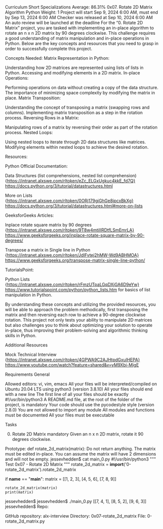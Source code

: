 Curriculum
Short Specializations
Average: 86.31%
0x07. Rotate 2D Matrix
Algorithm
Python
 Weight: 1
 Project will start Sep 9, 2024 6:00 AM, must end by Sep 13, 2024 6:00 AM
 Checker was released at Sep 10, 2024 6:00 AM
 An auto review will be launched at the deadline
For the “0. Rotate 2D Matrix” project, you are tasked with implementing an in-place algorithm to rotate an n x n 2D matrix by 90 degrees clockwise. This challenge requires a good understanding of matrix manipulation and in-place operations in Python. Below are the key concepts and resources that you need to grasp in order to successfully complete this project.

Concepts Needed:
Matrix Representation in Python:

Understanding how 2D matrices are represented using lists of lists in Python.
Accessing and modifying elements in a 2D matrix.
In-place Operations:

Performing operations on data without creating a copy of the data structure.
The importance of minimizing space complexity by modifying the matrix in place.
Matrix Transposition:

Understanding the concept of transposing a matrix (swapping rows and columns).
Implementing matrix transposition as a step in the rotation process.
Reversing Rows in a Matrix:

Manipulating rows of a matrix by reversing their order as part of the rotation process.
Nested Loops:

Using nested loops to iterate through 2D data structures like matrices.
Modifying elements within nested loops to achieve the desired rotation.


Resources:

Python Official Documentation:

Data Structures (list comprehensions, nested list comprehension) {https://intranet.alxswe.com/rltoken/eZc_ELGxUgkuc4kkE_fd7Q} https://docs.python.org/3/tutorial/datastructures.html

More on Lists {https://intranet.alxswe.com/rltoken/0ORj179giGhGe8jpcxBkXg} https://docs.python.org/3/tutorial/datastructures.html#more-on-lists

GeeksforGeeks Articles:

Inplace rotate square matrix by 90 degrees {https://intranet.alxswe.com/rltoken/9T8w4mtiIIRDtfLSmEmrLA} https://www.geeksforgeeks.org/inplace-rotate-square-matrix-by-90-degrees/

Transpose a matrix in Single line in Python {https://intranet.alxswe.com/rltoken/JdIFvtej2hMW-Wd9ABHMOA} https://www.geeksforgeeks.org/transpose-matrix-single-line-python/

TutorialsPoint:

Python Lists {https://intranet.alxswe.com/rltoken/rFmzUTpaLGqDXjGA6D9eYw} https://www.tutorialspoint.com/python/python_lists.htm for basics of list manipulation in Python.

By understanding these concepts and utilizing the provided resources, you will be able to approach the problem methodically, first transposing the matrix and then reversing each row to achieve a 90-degree clockwise rotation. This project not only tests your ability to manipulate 2D matrices but also challenges you to think about optimizing your solution to operate in-place, thus improving their problem-solving and algorithmic thinking skills in Python.

Additional Resources

Mock Technical Interview {https://intranet.alxswe.com/rltoken/4GPWA9C2AJHtpdGxuIHEPA} https://www.youtube.com/watch?feature=shared&v=yM9Xbi-MigE

Requirements
General

Allowed editors: vi, vim, emacs
All your files will be interpreted/compiled on Ubuntu 20.04 LTS using python3 (version 3.8.10)
All your files should end with a new line
The first line of all your files should be exactly #!/usr/bin/python3
A README.md file, at the root of the folder of the project, is mandatory
Your code should use the pycodestyle style (version 2.8.0)
You are not allowed to import any module
All modules and functions must be documented
All your files must be executable

Tasks

0. Rotate 2D Matrix
mandatory
Given an n x n 2D matrix, rotate it 90 degrees clockwise.

Prototype: def rotate_2d_matrix(matrix):
Do not return anything. The matrix must be edited in-place.
You can assume the matrix will have 2 dimensions and will not be empty.
jessevhedden$ cat main_0.py
#!/usr/bin/python3
"""
Test 0x07 - Rotate 2D Matrix
"""
rotate_2d_matrix = __import__('0-rotate_2d_matrix').rotate_2d_matrix

if __name__ == "__main__":
    matrix = [[1, 2, 3],
              [4, 5, 6],
              [7, 8, 9]]

    rotate_2d_matrix(matrix)
    print(matrix)

jessevhedden$
jessevhedden$ ./main_0.py
[[7, 4, 1],
[8, 5, 2],
[9, 6, 3]]
jessevhedden$
Repo:

GitHub repository: alx-interview
Directory: 0x07-rotate_2d_matrix
File: 0-rotate_2d_matrix.py
